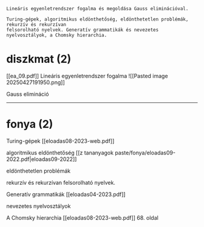 ```
Lineáris egyenletrendszer fogalma és megoldása Gauss eliminációval.

Turing-gépek, algoritmikus eldönthetőség, eldönthetetlen problémák, rekurzív és rekurzívan
felsorolható nyelvek. Generatív grammatikák és nevezetes nyelvosztályok, a Chomsky hierarchia.
```

# diszkmat (2)
[[ea_09.pdf]]
Lineáris egyenletrendszer fogalma 
![[Pasted image 20250427191950.png]]

Gauss elimináció

-------------
# fonya (2)
Turing-gépek
[[eloadas08-2023-web.pdf]]

algoritmikus eldönthetőség
[[z tananyagok paste/fonya/eloadas09-2022.pdf|eloadas09-2022]]

eldönthetetlen problémák

rekurzív és rekurzívan felsorolható nyelvek.

Generatív grammatikák
[[eloadas04-2023.pdf]]

nevezetes nyelvosztályok

A Chomsky hierarchia
[[eloadas08-2023-web.pdf]] 68. oldal